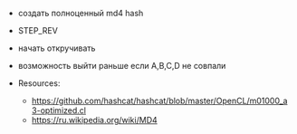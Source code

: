 - создать полноценный md4 hash
- STEP_REV
- начать откручивать
- возможность выйти раньше если A,B,C,D не совпали

- Resources:
  - https://github.com/hashcat/hashcat/blob/master/OpenCL/m01000_a3-optimized.cl
  - https://ru.wikipedia.org/wiki/MD4